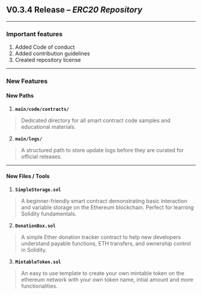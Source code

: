 ## V0.3.4 Release – *ERC20 Repository*
---

### Important features

1. Added Code of conduct
2. Added contribution guidelines
3. Created repository license

---

### New Features

#### New Paths

1. **`main/code/contracts/`**  
> Dedicated directory for all smart contract code samples and educational materials.

2. **`main/logs/`**  
> A structured path to store update logs before they are curated for official releases.

---

#### New Files / Tools

1. **`SimpleStorage.sol`**  
> A beginner-friendly smart contract demonstrating basic interaction and variable storage on the Ethereum blockchain. Perfect for learning Solidity fundamentals.

2. **`DonationBox.sol`**  
> A simple Ether donation tracker contract to help new developers understand payable functions, ETH transfers, and ownership control in Solidity.

3. **`MintableToken.sol`**
> An easy to use template to create your own mintable token on the ethereum network with your own token name, intial amount and more functionalities.  